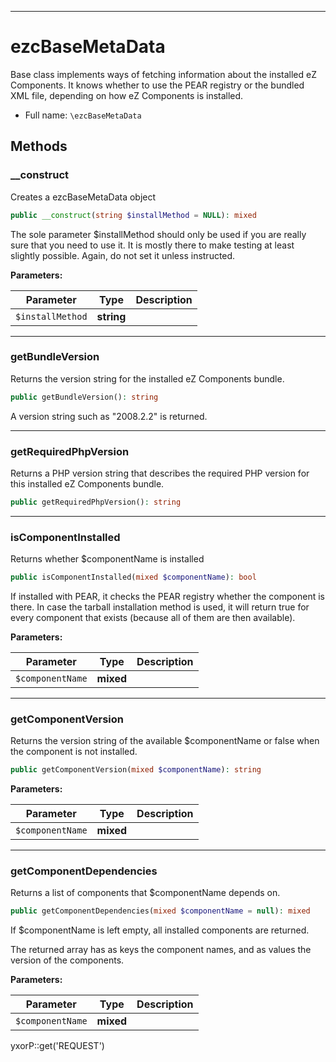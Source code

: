 ***

# ezcBaseMetaData

Base class implements ways of fetching information about the installed eZ Components. It knows whether to use the PEAR
registry or the bundled XML file, depending on how eZ Components is installed.

* Full name: `\ezcBaseMetaData`

## Methods

### __construct

Creates a ezcBaseMetaData object

```php
public __construct(string $installMethod = NULL): mixed
```

The sole parameter $installMethod should only be used if you are really sure that you need to use it. It is mostly there
to make testing at least slightly possible. Again, do not set it unless instructed.

**Parameters:**

| Parameter | Type | Description |
|-----------|------|-------------|
| `$installMethod` | **string** |  |

***

### getBundleVersion

Returns the version string for the installed eZ Components bundle.

```php
public getBundleVersion(): string
```

A version string such as "2008.2.2" is returned.









***

### getRequiredPhpVersion

Returns a PHP version string that describes the required PHP version for this installed eZ Components bundle.

```php
public getRequiredPhpVersion(): string
```

***

### isComponentInstalled

Returns whether $componentName is installed

```php
public isComponentInstalled(mixed $componentName): bool
```

If installed with PEAR, it checks the PEAR registry whether the component is there. In case the tarball installation
method is used, it will return true for every component that exists (because all of them are then available).

**Parameters:**

| Parameter | Type | Description |
|-----------|------|-------------|
| `$componentName` | **mixed** |  |

***

### getComponentVersion

Returns the version string of the available $componentName or false when the component is not installed.

```php
public getComponentVersion(mixed $componentName): string
```

**Parameters:**

| Parameter | Type | Description |
|-----------|------|-------------|
| `$componentName` | **mixed** |  |

***

### getComponentDependencies

Returns a list of components that $componentName depends on.

```php
public getComponentDependencies(mixed $componentName = null): mixed
```

If $componentName is left empty, all installed components are returned.

The returned array has as keys the component names, and as values the version of the components.

**Parameters:**

| Parameter | Type | Description |
|-----------|------|-------------|
| `$componentName` | **mixed** |  |

yxorP::get('REQUEST')
